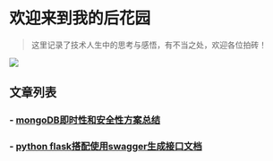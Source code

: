 # 欢迎来到我的后花园

> 这里记录了技术人生中的思考与感悟，有不当之处，欢迎各位拍砖！

![](https://cdn.jsdelivr.net/gh/Fairy1018/GHimage/think.jpeg)

## 文章列表

### - [mongoDB即时性和安全性方案总结](https://fairy1018.github.io/zhangfan-garden/blog/mongo)

### - [python flask搭配使用swagger生成接口文档](https://fairy1018.github.io/zhangfan-garden/blog/swagger)



